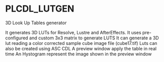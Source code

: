 PLCDL_LUTGEN
============

3D Look Up Tables generator

It generates 3D LUTs for Resolve, Lustre and AfterEffects.
It uses pre-configured and custom 3x3 matrix to generate LUTS
It can generate a 3D lut reading a color corrected sample cube image file (cube17.tif)
Luts can also be created using ASC CDL
A preview window apply the table in real time
An Hystogram represent the image shown in the preview window 

